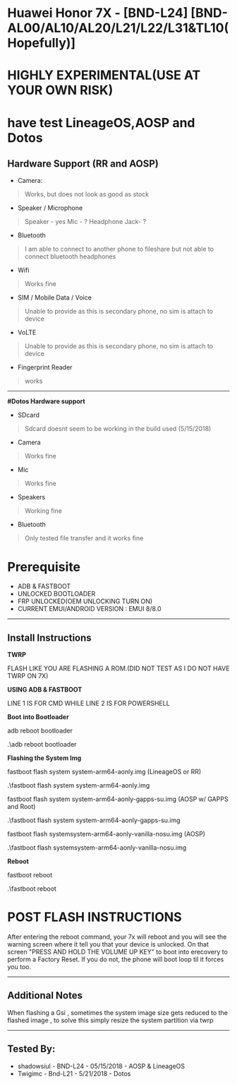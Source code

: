 # Huawei Honor 7X - [BND-L24] [BND-AL00/AL10/AL20/L21/L22/L31&TL10(Hopefully)]

# **HIGHLY EXPERIMENTAL(USE AT YOUR OWN RISK)**

# have test LineageOS,AOSP and Dotos

## Hardware Support (RR and AOSP)

* Camera:
> Works, but does not look as good as stock

* Speaker / Microphone
> Speaker - yes
> Mic - ?
> Headphone Jack- ?

* Bluetooth
> I am able to connect to another phone to fileshare but not able to connect bluetooth headphones

* Wifi
> Works fine

* SIM / Mobile Data / Voice
> Unable to provide as this is secondary phone, no sim is attach to device

* VoLTE
> Unable to provide as this is secondary phone, no sim is attach to device

* Fingerprint Reader
> works
***
**#Dotos Hardware support**
* SDcard
> Sdcard doesnt seem to be working in the build used (5/15/2018)
* Camera 
>Works fine
* Mic
>Works fine
* Speakers 
>Working fine
* Bluetooth
>Only tested file transfer and it works fine


# Prerequisite

* ADB & FASTBOOT 
* UNLOCKED BOOTLOADER
* FRP UNLOCKED(OEM UNLOCKING TURN ON)
* CURRENT EMUI/ANDROID VERSION : EMUI 8/8.0
***
## Install Instructions

**TWRP**

FLASH LIKE YOU ARE FLASHING A ROM.(DID NOT TEST AS I DO NOT HAVE TWRP ON 7X)

**USING ADB & FASTBOOT**

LINE 1 IS FOR CMD WHILE LINE 2 IS FOR POWERSHELL

**Boot into Bootloader**

adb reboot bootloader

.\adb reboot bootloader

**Flashing the System Img**

fastboot flash system system-arm64-aonly.img (LineageOS or RR)

.\fastboot flash system system-arm64-aonly.img

fastboot flash system system-arm64-aonly-gapps-su.img (AOSP w/ GAPPS and Root)

.\fastboot flash system system-arm64-aonly-gapps-su.img

fastboot flash systemsystem-arm64-aonly-vanilla-nosu.img (AOSP)

.\fastboot flash systemsystem-arm64-aonly-vanilla-nosu.img

**Reboot**

fastboot reboot

.\fastboot reboot

# POST FLASH INSTRUCTIONS

After entering the reboot command, your 7x will reboot and you will see the warning screen where it tell you that your device is unlocked. On that screen "PRESS AND HOLD THE VOLUME UP KEY" to boot into erecovery to perform a Factory Reset. 
If you do not, the phone will boot loop til it forces you too.
***

## Additional Notes
When flashing a Gsi , sometimes the system image size gets reduced to the flashed image , to solve this simply resize the system partition via twrp 

***


## Tested By:
* shadowsiul - BND-L24 - 05/15/2018 - AOSP & LineageOS
* Twigimc - Bnd-L21 - 5/21/2018 - Dotos
